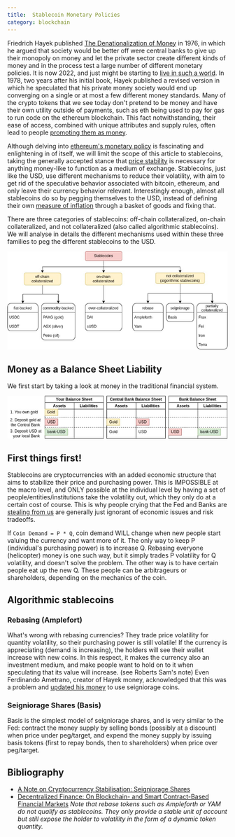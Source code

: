 ```yaml
---
title:  Stablecoin Monetary Policies
category: blockchain
---
```


Friedrich Hayek published [The Denationalization of Money](https://en.wikipedia.org/wiki/The_Denationalization_of_Money) in 1976, in which he argued that society would be better off were central banks to give up their monopoly on money and let the private sector create different kinds of money and in the process test a large number of different monetary policies. It is now 2022, and just might be starting to [live in such a world](https://www.coingecko.com/en). In 1978, two years after his initial book, Hayek published a revised version in which he speculated that his private money society would end up converging on a single or at most a few different money standards. Many of the crypto tokens that we see today don't pretend to be money and have their own utility outside of payments, such as eth being used to pay for gas to run code on the ethereum blockchain. This fact notwithstanding, their ease of access, combined with unique attributes and supply rules, often lead to people [promoting them as money](https://newsletter.banklesshq.com/p/eth-is-money).

Although delving into [ethereum's monetary policy](https://decrypt.co/38271/so-what-is-the-ethereum-eth-total-supply) is fascinating and enlightening in of itself, we will limit the scope of this article to stablecoins, taking the generally accepted stance that [price stability](https://en.wikipedia.org/wiki/Price_stability) is necessary for anything money-like to function as a medium of exchange. Stablecoins, just like the USD, use different mechanisms to reduce their volatility, with aim to get rid of the speculative behavior associated with bitcoin, ethereum, and only leave their currency behavior relevant. Interestingly enough, almost all stablecoins do so by pegging themselves to the USD, instead of defining their own [measure of inflation](https://en.wikipedia.org/wiki/Consumer_price_index#:~:text=The%20annual%20percentage%20change%20in%20a%20CPI%20is%20used%20as%20a%20measure%20of%20inflation.) through a basket of goods and fixing that.

There are three categories of stablecoins: off-chain collateralized, on-chain collateralized, and not collateralized (also called algorithmic stablecoins). We will analyse in details the different mechanisms used within these three families to peg the different stablecoins to the USD.

![](/assets/stablecoins/stablecoins-taxonomy.jpg)

## Money as a Balance Sheet Liability

We first start by taking a look at money in the traditional financial system.

![](/assets/stablecoins/stablecoins-balance-sheets.jpg)

## First things first!

Stablecoins are cryptocurrencies with an added economic structure that aims to stabilize their price and purchasing power. This is IMPOSSIBLE at the macro level, and ONLY possible at the individual level by having a set of people/entities/institutions take the volatility out, which they only do at a certain cost of course. This is why people crying that the Fed and Banks are [stealing from us](https://en.wikipedia.org/wiki/Criticism_of_the_Federal_Reserve#Republican_and_Tea_Party_criticism) are generally just ignorant of economic issues and risk tradeoffs.

If `Coin Demand = P * Q`, coin demand WILL change when new people start valuing the currency and want more of it. The only way to keep P (individual's purchasing power) is to increase Q. Rebasing everyone (helicopter) money is one such way, but it simply trades P volatility for Q volatility, and doesn't solve the problem. The other way is to have certain people eat up the new Q. These people can be arbitrageurs or shareholders, depending on the mechanics of the coin.

## Algorithmic stablecoins

### Rebasing (Amplefort)

What's wrong with rebasing currencies? They trade price volatility for quantity volatility, so their purchasing power is still volatile! If the currency is appreciating (demand is increasing), the holders will see their wallet increase with new coins. In this respect, it makes the currency also an investment medium, and make people want to hold on to it when speculating that its value will increase. (see Roberts Sam's note) Even Ferdinando Ametrano, creator of Hayek money, acknowledged that this was a problem and [updated his money](https://youtu.be/dvgb2YOm1y4?t=2923) to use seigniorage coins.

### Seigniorage Shares (Basis)

Basis is the simplest model of seigniorage shares, and is very similar to the Fed: contract the money supply by selling bonds (possibly at a discount) when price under peg/target, and expend the money supply by issuing basis tokens (first to repay bonds, then to shareholders) when price over peg/target. 

## Bibliography
- [A Note on Cryptocurrency Stabilisation: Seigniorage Shares](https://blog.bitmex.com/wp-content/uploads/2018/06/A-Note-on-Cryptocurrency-Stabilisation-Seigniorage-Shares.pdf)
- [Decentralized Finance: On Blockchain- and Smart Contract-Based Financial Markets](https://research.stlouisfed.org/publications/review/2021/02/05/decentralized-finance-on-blockchain-and-smart-contract-based-financial-markets)
_Note that rebase tokens such as Ampleforth or YAM do not qualify as stablecoins. They only provide a stable unit of account but still expose the holder to volatility in the form of a dynamic token quantity._